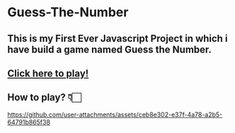 # Guess-The-Number
## This is my First Ever Javascript Project in which i have build a game named Guess the Number.
## [Click here to play!](https://canyouguessnumber.netlify.app/)
## How to play? 👇🏻
https://github.com/user-attachments/assets/ceb8e302-e37f-4a78-a2b5-64791b865f38

